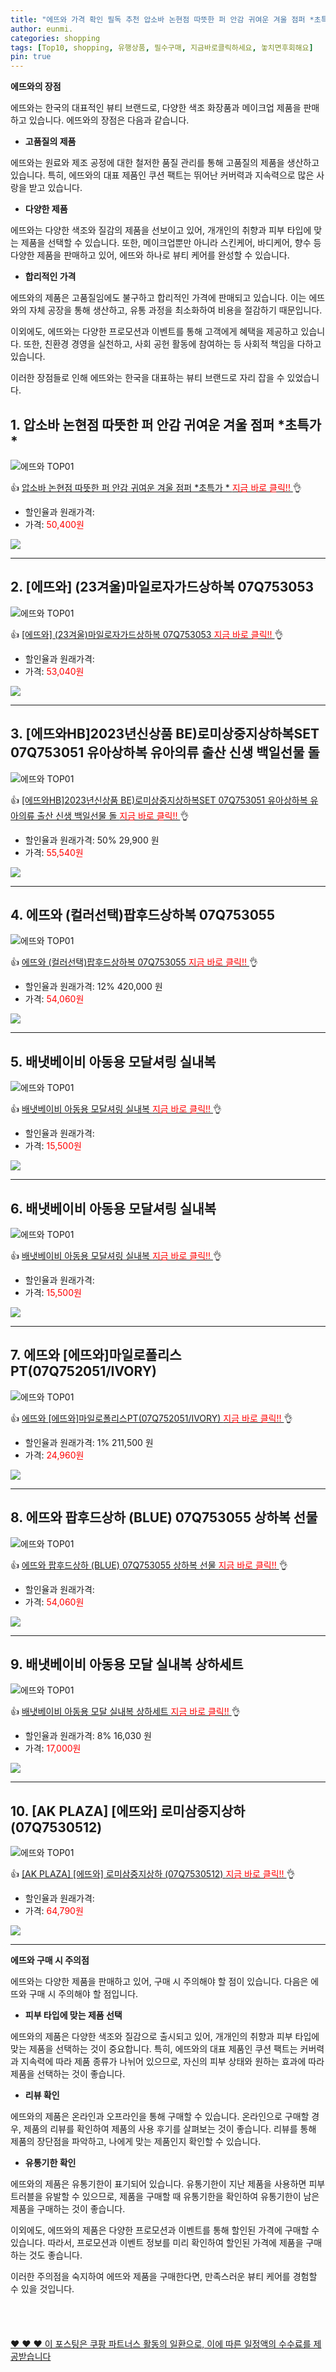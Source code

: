 ```yaml
---
title: "에뜨와 가격 확인 필독 추천 압소바 논현점 따뜻한 퍼 안감 귀여운 겨울 점퍼 *초특가 * 비교 장점 구매가이드"
author: eunmi.
categories: shopping
tags: [Top10, shopping, 유행상품, 필수구매, 지금바로클릭하세요, 놓치면후회해요]
pin: true
---
```

**에뜨와의 장점**

에뜨와는 한국의 대표적인 뷰티 브랜드로, 다양한 색조 화장품과 메이크업 제품을 판매하고 있습니다. 에뜨와의 장점은 다음과 같습니다.

* **고품질의 제품**

에뜨와는 원료와 제조 공정에 대한 철저한 품질 관리를 통해 고품질의 제품을 생산하고 있습니다. 특히, 에뜨와의 대표 제품인 쿠션 팩트는 뛰어난 커버력과 지속력으로 많은 사랑을 받고 있습니다.

* **다양한 제품**

에뜨와는 다양한 색조와 질감의 제품을 선보이고 있어, 개개인의 취향과 피부 타입에 맞는 제품을 선택할 수 있습니다. 또한, 메이크업뿐만 아니라 스킨케어, 바디케어, 향수 등 다양한 제품을 판매하고 있어, 에뜨와 하나로 뷰티 케어를 완성할 수 있습니다.

* **합리적인 가격**

에뜨와의 제품은 고품질임에도 불구하고 합리적인 가격에 판매되고 있습니다. 이는 에뜨와의 자체 공장을 통해 생산하고, 유통 과정을 최소화하여 비용을 절감하기 때문입니다.

이외에도, 에뜨와는 다양한 프로모션과 이벤트를 통해 고객에게 혜택을 제공하고 있습니다. 또한, 친환경 경영을 실천하고, 사회 공헌 활동에 참여하는 등 사회적 책임을 다하고 있습니다.

이러한 장점들로 인해 에뜨와는 한국을 대표하는 뷰티 브랜드로 자리 잡을 수 있었습니다.

   

## 1. 압소바 논현점 따뜻한 퍼 안감 귀여운 겨울 점퍼 *초특가 *

![에뜨와 TOP01](https://thumbnail6.coupangcdn.com/thumbnails/remote/230x230ex/image/vendor_inventory/43af/15b9a05018d4bb22c2b8f582fc0d2ac07bcdba0532e5b14fb5deac4990ad.jpg)


👍 [압소바 논현점 따뜻한 퍼 안감 귀여운 겨울 점퍼 *초특가 * <font color=red> 지금 바로 클릭!! </font> ](https://link.coupang.com/re/AFFSDP?lptag=AF3617701&subid=GithubCoopas&pageKey=7696451540&traceid=V0-153&itemId=20594764743&vendorItemId=87669558605) 👌 


- 할인율과 원래가격: 
- 가격: <span style='color:red'>50,400원</span>

[![](/discount_price.png)](https://link.coupang.com/re/AFFSDP?lptag=AF3617701&subid=GithubCoopas&pageKey=7696451540&traceid=V0-153&itemId=20594764743&vendorItemId=87669558605)

---


   

## 2. [에뜨와] (23겨울)마일로자가드상하복 07Q753053

![에뜨와 TOP01](https://thumbnail7.coupangcdn.com/thumbnails/remote/230x230ex/image/vendor_inventory/daa1/ac7946865399520ef71439eac1e07cf95da0865519712f0a71f76bf3391d.jpg)


👍 [[에뜨와] (23겨울)마일로자가드상하복 07Q753053 <font color=red> 지금 바로 클릭!! </font> ](https://link.coupang.com/re/AFFSDP?lptag=AF3617701&subid=GithubCoopas&pageKey=7496181300&traceid=V0-153&itemId=19612585691&vendorItemId=86719519642) 👌 


- 할인율과 원래가격: 
- 가격: <span style='color:red'>53,040원</span>

[![](/discount_price.png)](https://link.coupang.com/re/AFFSDP?lptag=AF3617701&subid=GithubCoopas&pageKey=7496181300&traceid=V0-153&itemId=19612585691&vendorItemId=86719519642)

---


   

## 3. [에뜨와HB]2023년신상품 BE)로미상중지상하복SET 07Q753051 유아상하복 유아의류 출산 신생 백일선물 돌

![에뜨와 TOP01](https://thumbnail6.coupangcdn.com/thumbnails/remote/230x230ex/image/vendor_inventory/478a/0625721b0d1a2b8059ebcf6cb50b7717942ec6ca7e57340350396512e92e.jpg)


👍 [[에뜨와HB]2023년신상품 BE)로미상중지상하복SET 07Q753051 유아상하복 유아의류 출산 신생 백일선물 돌 <font color=red> 지금 바로 클릭!! </font> ](https://link.coupang.com/re/AFFSDP?lptag=AF3617701&subid=GithubCoopas&pageKey=7551806445&traceid=V0-153&itemId=19875785324&vendorItemId=86976419121) 👌 


- 할인율과 원래가격: 50%  29,900   원
- 가격: <span style='color:red'>55,540원</span>

[![](/discount_price.png)](https://link.coupang.com/re/AFFSDP?lptag=AF3617701&subid=GithubCoopas&pageKey=7551806445&traceid=V0-153&itemId=19875785324&vendorItemId=86976419121)

---


   

## 4. 에뜨와 (컬러선택)팝후드상하복 07Q753055

![에뜨와 TOP01](https://thumbnail6.coupangcdn.com/thumbnails/remote/230x230ex/image/vendor_inventory/6af3/707d53fdc5bcdada38bae4bead0916ff0178e9efa3707a8da721cb6c083a.jpg)


👍 [에뜨와 (컬러선택)팝후드상하복 07Q753055 <font color=red> 지금 바로 클릭!! </font> ](https://link.coupang.com/re/AFFSDP?lptag=AF3617701&subid=GithubCoopas&pageKey=7566722838&traceid=V0-153&itemId=19946722498&vendorItemId=87045816072) 👌 


- 할인율과 원래가격: 12%  420,000   원
- 가격: <span style='color:red'>54,060원</span>

[![](/discount_price.png)](https://link.coupang.com/re/AFFSDP?lptag=AF3617701&subid=GithubCoopas&pageKey=7566722838&traceid=V0-153&itemId=19946722498&vendorItemId=87045816072)

---


   

## 5. 배냇베이비 아동용 모달셔링 실내복

![에뜨와 TOP01](https://thumbnail6.coupangcdn.com/thumbnails/remote/230x230ex/image/retail/images/6433317431648055-f45d2930-ba51-4616-af3c-87cd11e25f66.jpg)


👍 [배냇베이비 아동용 모달셔링 실내복 <font color=red> 지금 바로 클릭!! </font> ](https://link.coupang.com/re/AFFSDP?lptag=AF3617701&subid=GithubCoopas&pageKey=1095082677&traceid=V0-153&itemId=2052374379&vendorItemId=70051684893) 👌 


- 할인율과 원래가격: 
- 가격: <span style='color:red'>15,500원</span>

[![](/discount_price.png)](https://link.coupang.com/re/AFFSDP?lptag=AF3617701&subid=GithubCoopas&pageKey=1095082677&traceid=V0-153&itemId=2052374379&vendorItemId=70051684893)

---


   

## 6. 배냇베이비 아동용 모달셔링 실내복

![에뜨와 TOP01](https://thumbnail9.coupangcdn.com/thumbnails/remote/230x230ex/image/retail/images/6433319642517204-e7ef8a77-a4ef-4d6c-a139-a80c493d9cb8.jpg)


👍 [배냇베이비 아동용 모달셔링 실내복 <font color=red> 지금 바로 클릭!! </font> ](https://link.coupang.com/re/AFFSDP?lptag=AF3617701&subid=GithubCoopas&pageKey=1095082677&traceid=V0-153&itemId=2052374387&vendorItemId=70051684921) 👌 


- 할인율과 원래가격: 
- 가격: <span style='color:red'>15,500원</span>

[![](/discount_price.png)](https://link.coupang.com/re/AFFSDP?lptag=AF3617701&subid=GithubCoopas&pageKey=1095082677&traceid=V0-153&itemId=2052374387&vendorItemId=70051684921)

---


   

## 7. 에뜨와 [에뜨와]마일로폴리스PT(07Q752051/IVORY)

![에뜨와 TOP01](https://thumbnail7.coupangcdn.com/thumbnails/remote/230x230ex/image/vendor_inventory/d725/353a71c40b0001d38bb12dbee1f02c1bf07180cfaeb3001479bc4084998f.JPG)


👍 [에뜨와 [에뜨와]마일로폴리스PT(07Q752051/IVORY) <font color=red> 지금 바로 클릭!! </font> ](https://link.coupang.com/re/AFFSDP?lptag=AF3617701&subid=GithubCoopas&pageKey=7530210520&traceid=V0-153&itemId=19769656942&vendorItemId=86872771605) 👌 


- 할인율과 원래가격: 1%  211,500   원
- 가격: <span style='color:red'>24,960원</span>

[![](/discount_price.png)](https://link.coupang.com/re/AFFSDP?lptag=AF3617701&subid=GithubCoopas&pageKey=7530210520&traceid=V0-153&itemId=19769656942&vendorItemId=86872771605)

---


   

## 8. 에뜨와 팝후드상하 (BLUE) 07Q753055 상하복 선물

![에뜨와 TOP01](https://thumbnail8.coupangcdn.com/thumbnails/remote/230x230ex/image/vendor_inventory/ef04/651f3d69a984ade630687396ed2b13ed35f0f4c102c0a80175e9c87572a1.jpg)


👍 [에뜨와 팝후드상하 (BLUE) 07Q753055 상하복 선물 <font color=red> 지금 바로 클릭!! </font> ](https://link.coupang.com/re/AFFSDP?lptag=AF3617701&subid=GithubCoopas&pageKey=7506488240&traceid=V0-153&itemId=19660042991&vendorItemId=86765838380) 👌 


- 할인율과 원래가격: 
- 가격: <span style='color:red'>54,060원</span>

[![](/discount_price.png)](https://link.coupang.com/re/AFFSDP?lptag=AF3617701&subid=GithubCoopas&pageKey=7506488240&traceid=V0-153&itemId=19660042991&vendorItemId=86765838380)

---


   

## 9. 배냇베이비 아동용 모달 실내복 상하세트

![에뜨와 TOP01](https://thumbnail10.coupangcdn.com/thumbnails/remote/230x230ex/image/retail/images/8071205341714629-ba85a04c-7974-4fbb-9c5c-bdf68b96530a.jpg)


👍 [배냇베이비 아동용 모달 실내복 상하세트 <font color=red> 지금 바로 클릭!! </font> ](https://link.coupang.com/re/AFFSDP?lptag=AF3617701&subid=GithubCoopas&pageKey=2208037613&traceid=V0-153&itemId=3757690642&vendorItemId=71742797263) 👌 


- 할인율과 원래가격: 8%  16,030   원
- 가격: <span style='color:red'>17,000원</span>

[![](/discount_price.png)](https://link.coupang.com/re/AFFSDP?lptag=AF3617701&subid=GithubCoopas&pageKey=2208037613&traceid=V0-153&itemId=3757690642&vendorItemId=71742797263)

---


   

## 10. [AK PLAZA] [에뜨와] 로미삼중지상하 (07Q7530512)

![에뜨와 TOP01](https://thumbnail8.coupangcdn.com/thumbnails/remote/230x230ex/image/vendor_inventory/1ec8/656f33d368c4510afb14cb8bd8263c4d1de1a9d4e49ffcb2ef71528fd257.JPG)


👍 [[AK PLAZA] [에뜨와] 로미삼중지상하 (07Q7530512) <font color=red> 지금 바로 클릭!! </font> ](https://link.coupang.com/re/AFFSDP?lptag=AF3617701&subid=GithubCoopas&pageKey=7591120448&traceid=V0-153&itemId=20060050116&vendorItemId=87162440869) 👌 


- 할인율과 원래가격: 
- 가격: <span style='color:red'>64,790원</span>

[![](/discount_price.png)](https://link.coupang.com/re/AFFSDP?lptag=AF3617701&subid=GithubCoopas&pageKey=7591120448&traceid=V0-153&itemId=20060050116&vendorItemId=87162440869)

---
**에뜨와 구매 시 주의점**

에뜨와는 다양한 제품을 판매하고 있어, 구매 시 주의해야 할 점이 있습니다. 다음은 에뜨와 구매 시 주의해야 할 점입니다.

* **피부 타입에 맞는 제품 선택**

에뜨와의 제품은 다양한 색조와 질감으로 출시되고 있어, 개개인의 취향과 피부 타입에 맞는 제품을 선택하는 것이 중요합니다. 특히, 에뜨와의 대표 제품인 쿠션 팩트는 커버력과 지속력에 따라 제품 종류가 나뉘어 있으므로, 자신의 피부 상태와 원하는 효과에 따라 제품을 선택하는 것이 좋습니다.

* **리뷰 확인**

에뜨와의 제품은 온라인과 오프라인을 통해 구매할 수 있습니다. 온라인으로 구매할 경우, 제품의 리뷰를 확인하여 제품의 사용 후기를 살펴보는 것이 좋습니다. 리뷰를 통해 제품의 장단점을 파악하고, 나에게 맞는 제품인지 확인할 수 있습니다.

* **유통기한 확인**

에뜨와의 제품은 유통기한이 표기되어 있습니다. 유통기한이 지난 제품을 사용하면 피부 트러블을 유발할 수 있으므로, 제품을 구매할 때 유통기한을 확인하여 유통기한이 남은 제품을 구매하는 것이 좋습니다.

이외에도, 에뜨와의 제품은 다양한 프로모션과 이벤트를 통해 할인된 가격에 구매할 수 있습니다. 따라서, 프로모션과 이벤트 정보를 미리 확인하여 할인된 가격에 제품을 구매하는 것도 좋습니다.

이러한 주의점을 숙지하여 에뜨와 제품을 구매한다면, 만족스러운 뷰티 케어를 경험할 수 있을 것입니다.<br><br><br><br><br> [ ❤ ❤ ❤ 이 포스팅은 쿠팡 파트너스 활동의 일환으로, 이에 따른 일정액의 수수료를 제공받습니다](https://link.coupang.com/a/bcEFyh)